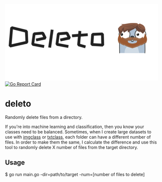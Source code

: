 ![deleto logo](https://github.com/aaronedell/deleto/blob/master/deleto.png)
[![Go Report Card](https://goreportcard.com/badge/github.com/aaronedell/deleto)](https://goreportcard.com/report/github.com/aaronedell/deleto)
# deleto

Randomly delete files from a directory.

If you're into machine learning and classification, then you know your classes need to be balanced. Sometimes, when I create large datasets to use with [imgclass](https://github.com/machinebox/toys/tree/master/imgclass) or [txtclass](https://github.com/machinebox/toys/tree/master/textclass), each folder can have a different number of files. In order to make them the same, I calculate the difference and use this tool to randomly delete X number of files from the target directory. 

## Usage

$ go run main.go -dir=path/to/target -num=[number of files to delete]



